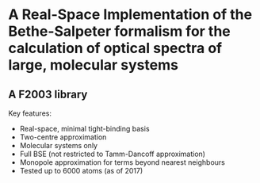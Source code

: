 # A Real-Space Implementation of the Bethe-Salpeter formalism for the calculation of optical spectra of large, molecular systems

## A F2003 library 

Key features: 

* Real-space, minimal tight-binding basis
* Two-centre approximation
* Molecular systems only
* Full BSE (not restricted to Tamm-Dancoff approximation)
* Monopole approximation for terms beyond nearest neighbours 
* Tested up to 6000 atoms (as of 2017) 
